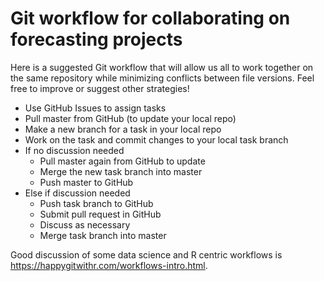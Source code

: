# Git workflow for collaborating on forecasting projects

Here is a suggested Git workflow that will allow us all to work together on the same repository while minimizing conflicts between file versions. Feel free to improve or suggest other strategies!

* Use GitHub Issues to assign tasks
* Pull master from GitHub (to update your local repo)
* Make a new branch for a task in your local repo
* Work on the task and commit changes to your local task branch
* If no discussion needed
  * Pull master again from GitHub to update
  * Merge the new task branch into master
  * Push master to GitHub
* Else if discussion needed
  * Push task branch to GitHub
  * Submit pull request in GitHub
  * Discuss as necessary
  * Merge task branch into master

Good discussion of some data science and R centric workflows is https://happygitwithr.com/workflows-intro.html.
